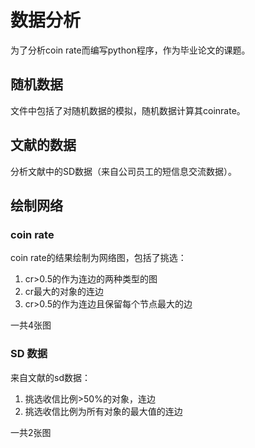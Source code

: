 # 数据分析

为了分析coin rate而编写python程序，作为毕业论文的课题。
## 随机数据
文件中包括了对随机数据的模拟，随机数据计算其coinrate。

## 文献的数据
分析文献中的SD数据（来自公司员工的短信息交流数据）。

## 绘制网络

### coin rate
coin rate的结果绘制为网络图，包括了挑选：
1. cr>0.5的作为连边的两种类型的图
2. cr最大的对象的连边
3. cr>0.5的作为连边且保留每个节点最大的边

一共4张图  

### SD 数据
来自文献的sd数据：
1. 挑选收信比例>50%的对象，连边
2. 挑选收信比例为所有对象的最大值的连边

一共2张图